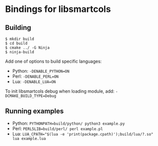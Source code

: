 Bindings for libsmartcols
=========================

Building
--------

```
$ mkdir build
$ cd build
$ cmake ../ -G Ninja
$ ninja-build
```

Add one of options to build specific languages:
* Python: `-DENABLE_PYTHON=ON`
* Perl: `-DENABLE_PERL=ON`
* Lua: `-DENABLE_LUA=ON`

To init libsmartcols debug when loading module, add: `-DCMAKE_BUILD_TYPE=Debug`

Running examples
----------------

* Python: `PYTHONPATH=build/python/ python3 example.py`
* Perl: `PERL5LIB=build/perl/ perl example.pl`
* Lua: `LUA_CPATH="$(lua -e 'print(package.cpath)');build/lua/?.so" lua example.lua`
